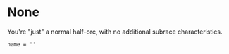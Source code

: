 # None
You're "just" a normal half-orc, with no additional subrace characteristics.

```
name = ''
```
